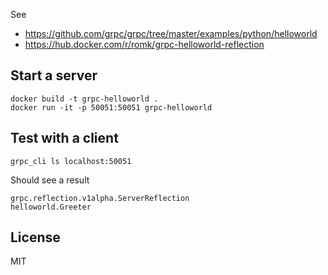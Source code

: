 See
  - https://github.com/grpc/grpc/tree/master/examples/python/helloworld
  - https://hub.docker.com/r/romk/grpc-helloworld-reflection

## Start a server

```
docker build -t grpc-helloworld .
docker run -it -p 50051:50051 grpc-helloworld
```

## Test with a client

```
grpc_cli ls localhost:50051
```

Should see a result

```
grpc.reflection.v1alpha.ServerReflection
helloworld.Greeter
```

## License
MIT
